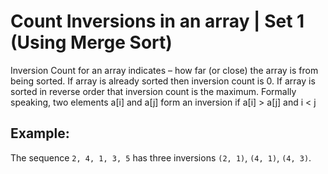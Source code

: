 # Count Inversions in an array | Set 1 (Using Merge Sort)

Inversion Count for an array indicates – how far (or close) the array is from being sorted. If array is already sorted then inversion count is 0. If array is sorted in reverse order that inversion count is the maximum.
Formally speaking, two elements a[i] and a[j] form an inversion if a[i] > a[j] and i < j

## Example:

The sequence `2, 4, 1, 3, 5` has three inversions `(2, 1)`, `(4, 1)`, `(4, 3)`.
